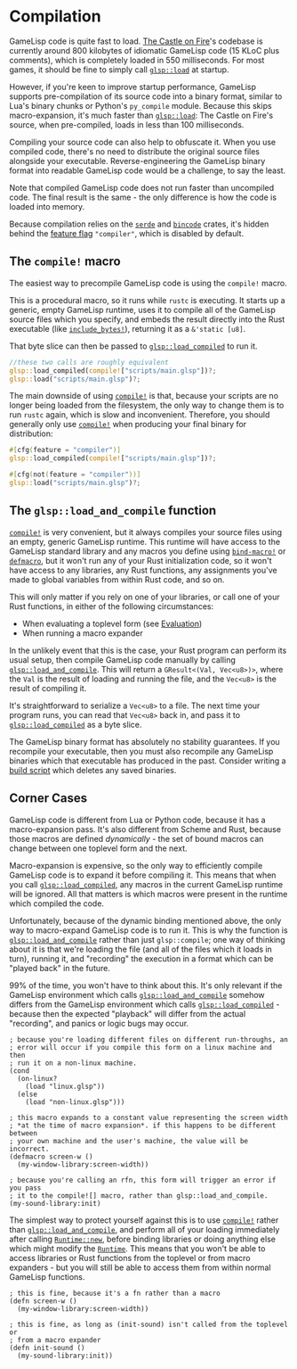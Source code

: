 # Compilation

GameLisp code is quite fast to load. [The Castle on Fire](../tcof/)'s codebase is currently around 
800 kilobytes of idiomatic GameLisp code (15 KLoC plus comments), which is completely loaded in 550 
milliseconds. For most games, it should be fine to simply call [`glsp::load`] at startup.

[`glsp::load`]: https://docs.rs/glsp/*/glsp/fn.load.html

However, if you're keen to improve startup performance, GameLisp supports pre-compilation of
its source code into a binary format, similar to Lua's binary chunks or Python's `py_compile`
module. Because this skips macro-expansion, it's much faster than [`glsp::load`]: The Castle
on Fire's source, when pre-compiled, loads in less than 100 milliseconds.

Compiling your source code can also help to obfuscate it. When you use compiled code, there's no 
need to distribute the original source files alongside your executable. Reverse-engineering the 
GameLisp binary format into readable GameLisp code would be a challenge, to say the least. 

Note that compiled GameLisp code does not run faster than uncompiled code. The final result is
the same - the only difference is how the code is loaded into memory.

Because compilation relies on the [`serde`](https://serde.rs/) and 
[`bincode`](https://docs.rs/bincode) crates, it's hidden behind the 
[feature flag](feature-flags.md) `"compiler"`, which is disabled by default.


## The `compile!` macro

The easiest way to precompile GameLisp code is using the `compile!` macro.

This is a procedural macro, so it runs while `rustc` is executing. It starts up a generic, empty
GameLisp runtime, uses it to compile all of the GameLisp source files which you specify, and
embeds the result directly into the Rust executable (like [`include_bytes!`]), returning it as a
`&'static [u8]`.

That byte slice can then be passed to [`glsp::load_compiled`] to run it.

[`compile!`]: https://docs.rs/glsp/*/glsp/macro.compile.html
[`include_bytes!`]: https://doc.rust-lang.org/std/macro.include_bytes.html
[`glsp::load_compiled`]: https://docs.rs/glsp/*/glsp/fn.load_compiled.html


```rust	
//these two calls are roughly equivalent
glsp::load_compiled(compile!["scripts/main.glsp"])?;
glsp::load("scripts/main.glsp")?;
```

The main downside of using [`compile!`] is that, because your scripts are no longer being loaded
from the filesystem, the only way to change them is to run `rustc` again, which is slow and
inconvenient. Therefore, you should generally only use [`compile!`] when producing your final
binary for distribution:

```rust
#[cfg(feature = "compiler")]
glsp::load_compiled(compile!["scripts/main.glsp"])?;

#[cfg(not(feature = "compiler"))]
glsp::load("scripts/main.glsp")?;
```


## The `glsp::load_and_compile` function

[`compile!`] is very convenient, but it always compiles your source files using an empty,
generic GameLisp runtime. This runtime will have access to the GameLisp standard library and any
macros you define using [`bind-macro!`](../std/bind-macro-mut) or [`defmacro`](../std/defmacro), 
but it won't run any of your Rust initialization code, so it won't have access to any libraries, 
any Rust functions, any assignments you've made to global variables from within Rust code, and 
so on.

This will only matter if you rely on one of your libraries, or call one of your Rust functions, 
in either of the following circumstances:
	
- When evaluating a toplevel form (see [Evaluation](evaluation.md))
- When running a macro expander

In the unlikely event that this is the case, your Rust program can perform its usual setup,
then compile GameLisp code manually by calling [`glsp::load_and_compile`]. This 
will return a `GResult<(Val, Vec<u8>)>`, where the `Val` is the result of loading and running 
the file, and the `Vec<u8>` is the result of compiling it.

It's straightforward to serialize a `Vec<u8>` to a file. The next time your program runs, you 
can read that `Vec<u8>` back in, and pass it to [`glsp::load_compiled`] as a byte slice.

The GameLisp binary format has absolutely no stability guarantees. If you recompile your 
executable, then you must also recompile any GameLisp binaries which that executable has produced 
in the past. Consider writing a [build script] which deletes any saved binaries.

[`glsp::load_and_compile`]: https://docs.rs/glsp/*/glsp/fn.load_and_compile.html
[build script]: https://doc.rust-lang.org/cargo/reference/build-scripts.html


## Corner Cases

GameLisp code is different from Lua or Python code, because it has a macro-expansion pass. It's
also different from Scheme and Rust, because those macros are defined *dynamically* - the set
of bound macros can change between one toplevel form and the next.

Macro-expansion is expensive, so the only way to efficiently compile GameLisp code is to expand
it before compiling it. This means that when you call [`glsp::load_compiled`], any macros
in the current GameLisp runtime will be ignored. All that matters is which macros were present in
the runtime which compiled the code.

Unfortunately, because of the dynamic binding mentioned above, the only way to macro-expand
GameLisp code is to run it. This is why the function is [`glsp::load_and_compile`] rather than 
just `glsp::compile`; one way of thinking about it is that we're loading the file (and all of the
files which it loads in turn), running it, and "recording" the execution in a format which can
be "played back" in the future.

99% of the time, you won't have to think about this. It's only relevant if the GameLisp environment
which calls [`glsp::load_and_compile`] somehow differs from the GameLisp environment which calls
[`glsp::load_compiled`] - because then the expected "playback" will differ from the actual 
"recording", and panics or logic bugs may occur.
	
	; because you're loading different files on different run-throughs, an 
	; error will occur if you compile this form on a linux machine and then 
	; run it on a non-linux machine.
	(cond
	  (on-linux?
	    (load "linux.glsp"))
	  (else
	    (load "non-linux.glsp")))
	
	; this macro expands to a constant value representing the screen width 
	; *at the time of macro expansion*. if this happens to be different between 
	; your own machine and the user's machine, the value will be incorrect.
	(defmacro screen-w ()
	  (my-window-library:screen-width))
	
	; because you're calling an rfn, this form will trigger an error if you pass
	; it to the compile![] macro, rather than glsp::load_and_compile.
	(my-sound-library:init)

The simplest way to protect yourself against this is to use [`compile!`] rather than
[`glsp::load_and_compile`], and perform all of your loading immediately after calling 
[`Runtime::new`], before binding libraries or doing anything else which might modify the 
[`Runtime`]. This means that you won't be able to access libraries or Rust functions from the 
toplevel or from macro expanders - but you will still be able to access them from within normal 
GameLisp functions.

[`Runtime`]: https://docs.rs/glsp/*/glsp/struct.Runtime.html
[`Runtime::new`]: https://docs.rs/glsp/*/glsp/struct.Runtime.html#method.new
	
	; this is fine, because it's a fn rather than a macro
	(defn screen-w ()
	  (my-window-library:screen-width))
	
	; this is fine, as long as (init-sound) isn't called from the toplevel or 
	; from a macro expander
	(defn init-sound ()
	  (my-sound-library:init))
